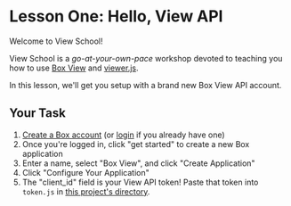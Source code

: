 # Lesson One: Hello, View API

Welcome to View School!

View School is a *go-at-your-own-pace* workshop devoted to teaching you how to use [Box View](http://developers.box.com/view) and [viewer.js](https://github.com/box/viewer.js).

In this lesson, we'll get you setup with a brand new Box View API account.

## Your Task

1. [Create a Box account](https://box.com/developer_signup) (or [login](http://box.com/developers/services) if you already have one)
2. Once you're logged in, click "get started" to create a new Box application
3. Enter a name, select "Box View", and click "Create Application"
4. Click "Configure Your Application"
5. The "client_id" field is your View API token! Paste that token into `token.js` in [this project's directory](/open/00-hello-view-api).
